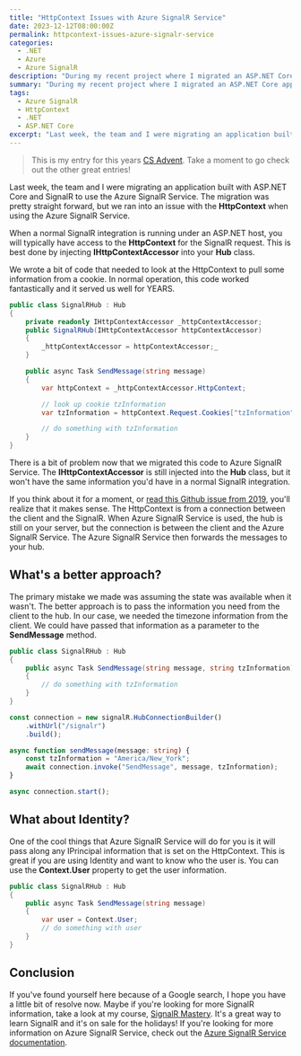 ```yaml
---
title: "HttpContext Issues with Azure SignalR Service"
date: 2023-12-12T08:00:00Z
permalink: httpcontext-issues-azure-signalr-service
categories:
  - .NET
  - Azure
  - Azure SignalR
description: "During my recent project where I migrated an ASP.NET Core application to Azure SignalR Service, I encountered a notable issue with HttpContext and how it differs from standard SignalR setups."
summary: "During my recent project where I migrated an ASP.NET Core application to Azure SignalR Service, I encountered a notable issue with HttpContext. In standard ASP.NET SignalR setups, I could easily access HttpContext via IHttpContextAccessor in my Hub class. This approach had been working flawlessly for me for years. However, after the migration to Azure SignalR Service, I noticed that IHttpContextAccessor didn't provide the same level of information. This change is understandable, considering the connection in Azure SignalR Service is between the client and Azure, rather than directly to my server's hub. To adapt, I shifted my strategy to directly pass essential data, such as timezone information, from the client to the hub. This method of passing parameters directly turned out to be a more efficient solution. Additionally, I appreciated how Azure SignalR Service manages IPrincipal information from HttpContext, which is useful for identity management using the Context.User property. This experience was a valuable addition to my ongoing journey of mastering evolving technologies in the .NET and Azure ecosystems."
tags:
  - Azure SignalR
  - HttpContext
  - .NET
  - ASP.NET Core
excerpt: "Last week, the team and I were migrating an application built with ASP.NET Core and SignalR to use the Azure SignalR Service. We ran into an issue with the HttpContext when using Azure SignalR Service. Unlike in a normal SignalR integration, where you can access HttpContext via IHttpContextAccessor in the Hub class, with Azure SignalR Service the connection changes, affecting the available HttpContext data. This required a shift in our approach, leading us to directly pass the necessary information from the client to the hub."
---
```


> This is my entry for this years [CS Advent](https://www.csadvent.christmas/).  Take a moment to go check out the other great entries!

Last week, the team and I were migrating an application built with ASP.NET Core and SignalR to use the Azure SignalR Service.  The migration was pretty straight forward, but we ran into an issue with the **HttpContext** when using the Azure SignalR Service.

When a normal SignalR integration is running under an ASP.NET host, you will typically have access to the **HttpContext** for the SignalR request.  This is best done by injecting **IHttpContextAccessor** into your **Hub** class.

We wrote a bit of code that needed to look at the HttpContext to pull some information from a cookie. In normal operation, this code worked fantastically and it served us well for YEARS.

```csharp
public class SignalRHub : Hub
{
    private readonly IHttpContextAccessor _httpContextAccessor;
    public SignalRHub(IHttpContextAccessor httpContextAccessor)
    {
        _httpContextAccessor = httpContextAccessor;_
    }

    public async Task SendMessage(string message)
    {
        var httpContext = _httpContextAccessor.HttpContext;

        // look up cookie tzInformation
        var tzInformation = httpContext.Request.Cookies["tzInformation"];

        // do something with tzInformation
    }
}
```

There is a bit of problem now that we migrated this code to Azure SignalR Service. The **IHttpContextAccessor** is still injected into the **Hub** class, but it won't have the same information you'd have in a normal SignalR integration.

If you think about it for a moment, or [read this Github issue from 2019](https://github.com/dotnet/aspnetcore/issues/12535), you'll realize that it makes sense.  The HttpContext is from a connection between the client and the SignalR. When Azure SignalR Service is used, the hub is still on your server, but the connection is between the client and the Azure SignalR Service.  The Azure SignalR Service then forwards the messages to your hub.  


## What's a better approach?  

The primary mistake we made was assuming the state was available when it wasn't.  The better approach is to pass the information you need from the client to the hub.  In our case, we needed the timezone information from the client.  We could have passed that information as a parameter to the **SendMessage** method.

```csharp
public class SignalRHub : Hub
{
    public async Task SendMessage(string message, string tzInformation)
    {
        // do something with tzInformation
    }
}
```

```typescript
const connection = new signalR.HubConnectionBuilder()
    .withUrl("/signalr")
    .build();

async function sendMessage(message: string) {
    const tzInformation = "America/New_York";
    await connection.invoke("SendMessage", message, tzInformation);
}

async connection.start();
```

## What about Identity?  

One of the cool things that Azure SignalR Service will do for you is it will pass along any IPrincipal information that is set on the HttpContext.  This is great if you are using Identity and want to know who the user is.  You can use the **Context.User** property to get the user information.

```csharp
public class SignalRHub : Hub
{
    public async Task SendMessage(string message)
    {
        var user = Context.User;
        // do something with user
    }
}
```

## Conclusion

If you've found yourself here because of a Google search, I hope you have a little bit of resolve now.  Maybe if you're looking for more SignalR information, take a look at my course, [SignalR Mastery](https://signalrmastery.com).  It's a great way to learn SignalR and it's on sale for the holidays!  If you're looking for more information on Azure SignalR Service, check out the [Azure SignalR Service documentation](https://docs.microsoft.com/en-us/azure/azure-signalr/).  